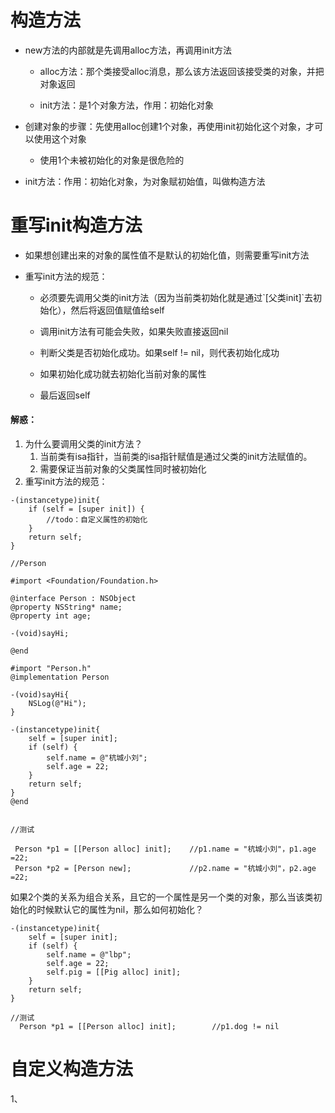 # 构造方法

* new方法的内部就是先调用alloc方法，再调用init方法

  * alloc方法：那个类接受alloc消息，那么该方法返回该接受类的对象，并把对象返回

  * init方法：是1个对象方法，作用：初始化对象

* 创建对象的步骤：先使用alloc创建1个对象，再使用init初始化这个对象，才可以使用这个对象

  * 使用1个未被初始化的对象是很危险的

* init方法：作用：初始化对象，为对象赋初始值，叫做构造方法

# 重写init构造方法

* 如果想创建出来的对象的属性值不是默认的初始化值，则需要重写init方法

* 重写init方法的规范：

  * 必须要先调用父类的init方法（因为当前类初始化就是通过\`\[父类init\]\`去初始化），然后将返回值赋值给self

  * 调用init方法有可能会失败，如果失败直接返回nil

  * 判断父类是否初始化成功。如果self != nil，则代表初始化成功

  * 如果初始化成功就去初始化当前对象的属性

  * 最后返回self

#### 解惑：

1. 为什么要调用父类的init方法？
   1. 当前类有isa指针，当前类的isa指针赋值是通过父类的init方法赋值的。
   2. 需要保证当前对象的父类属性同时被初始化
2. 重写init方法的规范：

```
-(instancetype)init{
    if (self = [super init]) {
        //todo：自定义属性的初始化
    }
    return self;
}
```

```
//Person

#import <Foundation/Foundation.h>

@interface Person : NSObject
@property NSString* name;
@property int age;

-(void)sayHi;

@end

#import "Person.h"
@implementation Person

-(void)sayHi{
    NSLog(@"Hi");
}

-(instancetype)init{
    self = [super init];
    if (self) {
        self.name = @"杭城小刘";
        self.age = 22;
    }
    return self;
}
@end


//测试

 Person *p1 = [[Person alloc] init];    //p1.name = "杭城小刘"，p1.age =22;
 Person *p2 = [Person new];             //p2.name = "杭城小刘"，p2.age =22;
```

如果2个类的关系为组合关系，且它的一个属性是另一个类的对象，那么当该类初始化的时候默认它的属性为nil，那么如何初始化？

```
-(instancetype)init{
    self = [super init];
    if (self) {
        self.name = @"lbp";
        self.age = 22;
        self.pig = [[Pig alloc] init];
    }
    return self;
}

//测试
  Person *p1 = [[Person alloc] init];        //p1.dog != nil
```





# 自定义构造方法



1、



